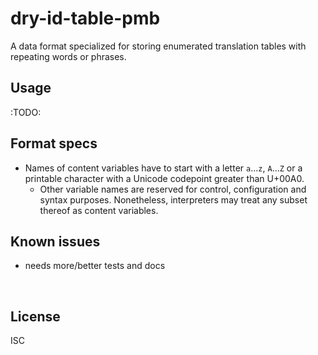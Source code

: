﻿
<!--#echo json="package.json" key="name" underline="=" -->
dry-id-table-pmb
================
<!--/#echo -->

<!--#echo json="package.json" key="description" -->
A data format specialized for storing enumerated translation tables with
repeating words or phrases.
<!--/#echo -->



Usage
-----

:TODO:



<!--#toc stop="scan" -->



Format specs
------------

* Names of content variables have to start with a letter `a`…`z`, `A`…`Z`
  or a printable character with a Unicode codepoint greater than U+00A0.
  * Other variable names are reserved for control, configuration and syntax
    purposes.
    Nonetheless, interpreters may treat any subset thereof as content
    variables.




Known issues
------------

* needs more/better tests and docs




&nbsp;


License
-------
<!--#echo json="package.json" key=".license" -->
ISC
<!--/#echo -->
